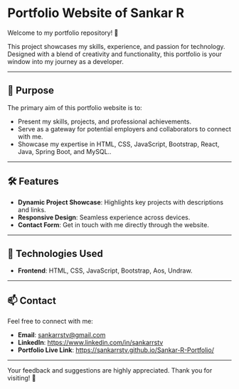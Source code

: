 # Portfolio Website of Sankar R

Welcome to my portfolio repository! 🌟  

This project showcases my skills, experience, and passion for technology. Designed with a blend of creativity and functionality, this portfolio is your window into my journey as a developer.  

---

## 🚀 Purpose  

The primary aim of this portfolio website is to:  
- Present my skills, projects, and professional achievements.  
- Serve as a gateway for potential employers and collaborators to connect with me.  
- Showcase my expertise in HTML, CSS, JavaScript, Bootstrap, React, Java, Spring Boot, and MySQL..  

---

## 🛠️ Features  

- **Dynamic Project Showcase**: Highlights key projects with descriptions and links.  
- **Responsive Design**: Seamless experience across devices.  
- **Contact Form**: Get in touch with me directly through the website.  

---

## 🌟 Technologies Used  

- **Frontend**: HTML, CSS, JavaScript, Bootstrap, Aos, Undraw.  

---

## 📫 Contact  

Feel free to connect with me:  
- **Email**: sankarrstv@gmail.com
- **LinkedIn**: https://www.linkedin.com/in/sankarrstv  
- **Portfolio Live Link**: https://sankarrstv.github.io/Sankar-R-Portfolio/  

---

Your feedback and suggestions are highly appreciated. Thank you for visiting! 🌟  

